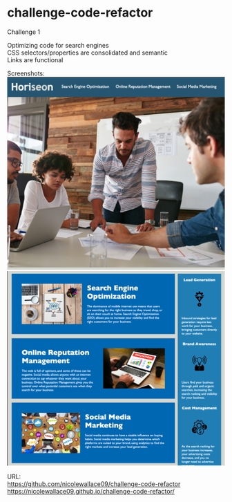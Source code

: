 # challenge-code-refactor
Challenge 1

Optimizing code for search engines <br />
CSS selectors/properties are consolidated and semantic <br />
Links are functional <br />

Screenshots:<br />
<img src="./assets/images/Website-1.png">
<img src="./assets/images/Website-2.png">

URL:<br />
https://github.com/nicolewallace09/challenge-code-refactor<br >
https://nicolewallace09.github.io/challenge-code-refactor/